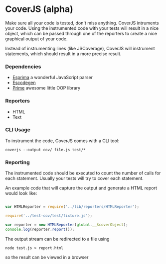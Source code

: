CoverJS (alpha)
===============

Make sure all your code is tested, don't miss anything.
CoverJS intruments your code. Using the instrumented code with your tests
will result in a nice object, which can be passed through one of the reporters
to create a nice graphical output of your code.

Instead of instrumenting lines (like JSCoverage), CoverJS will instrument
statements, which should result in a more precise result.

### Dependencies

- [Esprima](https://github.com/ariya/esprima) a wonderful JavaScript parser
- [Escodegen](https://github.com/Constellation/escodegen)
- [Prime](https://github.com/mootools/prime) awesome little OOP library

### Reporters

 - HTML
 - Text

 ### CLI Usage

To instrument the code, CoverJS comes with a CLI tool:

	coverjs --output cov/ file.js test/*

### Reporting

The instrumented code should be executed to count the number of calls for each statement.
Usually your tests will try to cover each statement.

An example code that will capture the output and generate a HTML report would look like:

```js

var HTMLReporter = require('../lib/reporters/HTMLReporter');

require('../test-cov/test/fixture.js');

var reporter = new HTMLReporter(global.__$coverObject);
console.log(reporter.report());
```

The output stream can be redirected to a file using

	node test.js > report.html

so the result can be viewed in a browser
